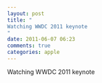```yaml
---
layout: post
title: "
Watching WWDC 2011 keynote
"
date: 2011-06-07 06:23
comments: true
categories: apple
---
```


Watching WWDC 2011 keynote

